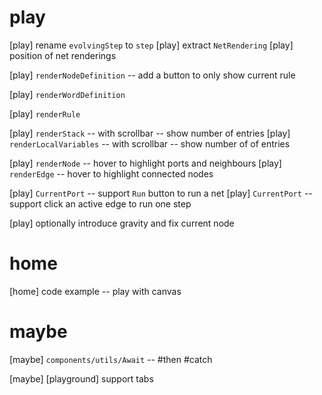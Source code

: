 # play

[play] rename `evolvingStep` to `step`
[play] extract `NetRendering`
[play] position of net renderings

[play] `renderNodeDefinition` -- add a button to only show current rule

[play] `renderWordDefinition`

[play] `renderRule`

[play] `renderStack` -- with scrollbar -- show number of entries
[play] `renderLocalVariables` -- with scrollbar -- show number of of entries

[play] `renderNode` -- hover to highlight ports and neighbours
[play] `renderEdge` -- hover to highlight connected nodes

[play] `CurrentPort` -- support `Run` button to run a net
[play] `CurrentPort` -- support click an active edge to run one step

[play] optionally introduce gravity and fix current node

# home

[home] code example -- play with canvas

# maybe

[maybe] `components/utils/Await` -- #then #catch

[maybe] [playground] support tabs
